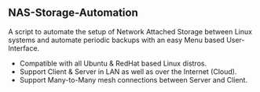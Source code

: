 NAS-Storage-Automation
-----------------------------------------
A script to automate the setup of Network Attached Storage between Linux systems and automate periodic backups with an easy Menu based User-Interface.

- Compatible with all Ubuntu & RedHat based Linux distros.
- Support Client & Server in LAN as well as over the Internet (Cloud).
- Support Many-to-Many mesh connections between Server and Client.
